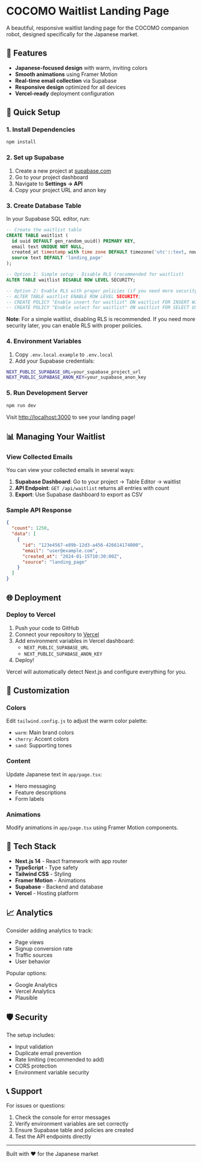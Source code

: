 # COCOMO Waitlist Landing Page

A beautiful, responsive waitlist landing page for the COCOMO companion robot, designed specifically for the Japanese market.

## 🎨 Features

- **Japanese-focused design** with warm, inviting colors
- **Smooth animations** using Framer Motion
- **Real-time email collection** via Supabase
- **Responsive design** optimized for all devices
- **Vercel-ready** deployment configuration

## 🚀 Quick Setup

### 1. Install Dependencies
```bash
npm install
```

### 2. Set up Supabase

1. Create a new project at [supabase.com](https://supabase.com)
2. Go to your project dashboard
3. Navigate to **Settings → API**
4. Copy your project URL and anon key

### 3. Create Database Table

In your Supabase SQL editor, run:

```sql
-- Create the waitlist table
CREATE TABLE waitlist (
  id uuid DEFAULT gen_random_uuid() PRIMARY KEY,
  email text UNIQUE NOT NULL,
  created_at timestamp with time zone DEFAULT timezone('utc'::text, now()) NOT NULL,
  source text DEFAULT 'landing_page'
);

-- Option 1: Simple setup - Disable RLS (recommended for waitlist)
ALTER TABLE waitlist DISABLE ROW LEVEL SECURITY;

-- Option 2: Enable RLS with proper policies (if you need more security)
-- ALTER TABLE waitlist ENABLE ROW LEVEL SECURITY;
-- CREATE POLICY "Enable insert for waitlist" ON waitlist FOR INSERT WITH CHECK (true);
-- CREATE POLICY "Enable select for waitlist" ON waitlist FOR SELECT USING (true);
```

**Note**: For a simple waitlist, disabling RLS is recommended. If you need more security later, you can enable RLS with proper policies.

### 4. Environment Variables

1. Copy `.env.local.example` to `.env.local`
2. Add your Supabase credentials:

```bash
NEXT_PUBLIC_SUPABASE_URL=your_supabase_project_url
NEXT_PUBLIC_SUPABASE_ANON_KEY=your_supabase_anon_key
```

### 5. Run Development Server

```bash
npm run dev
```

Visit [http://localhost:3000](http://localhost:3000) to see your landing page!

## 📊 Managing Your Waitlist

### View Collected Emails

You can view your collected emails in several ways:

1. **Supabase Dashboard**: Go to your project → Table Editor → waitlist
2. **API Endpoint**: `GET /api/waitlist` returns all entries with count
3. **Export**: Use Supabase dashboard to export as CSV

### Sample API Response
```json
{
  "count": 1250,
  "data": [
    {
      "id": "123e4567-e89b-12d3-a456-426614174000",
      "email": "user@example.com",
      "created_at": "2024-01-15T10:30:00Z",
      "source": "landing_page"
    }
  ]
}
```

## 🌐 Deployment

### Deploy to Vercel

1. Push your code to GitHub
2. Connect your repository to [Vercel](https://vercel.com)
3. Add environment variables in Vercel dashboard:
   - `NEXT_PUBLIC_SUPABASE_URL`
   - `NEXT_PUBLIC_SUPABASE_ANON_KEY`
4. Deploy!

Vercel will automatically detect Next.js and configure everything for you.

## 📱 Customization

### Colors
Edit `tailwind.config.js` to adjust the warm color palette:
- `warm`: Main brand colors
- `cherry`: Accent colors
- `sand`: Supporting tones

### Content
Update Japanese text in `app/page.tsx`:
- Hero messaging
- Feature descriptions
- Form labels

### Animations
Modify animations in `app/page.tsx` using Framer Motion components.

## 🔧 Tech Stack

- **Next.js 14** - React framework with app router
- **TypeScript** - Type safety
- **Tailwind CSS** - Styling
- **Framer Motion** - Animations
- **Supabase** - Backend and database
- **Vercel** - Hosting platform

## 📈 Analytics

Consider adding analytics to track:
- Page views
- Signup conversion rate
- Traffic sources
- User behavior

Popular options:
- Google Analytics
- Vercel Analytics
- Plausible

## 🛡️ Security

The setup includes:
- Input validation
- Duplicate email prevention
- Rate limiting (recommended to add)
- CORS protection
- Environment variable security

## 📞 Support

For issues or questions:
1. Check the console for error messages
2. Verify environment variables are set correctly
3. Ensure Supabase table and policies are created
4. Test the API endpoints directly

---

Built with ❤️ for the Japanese market